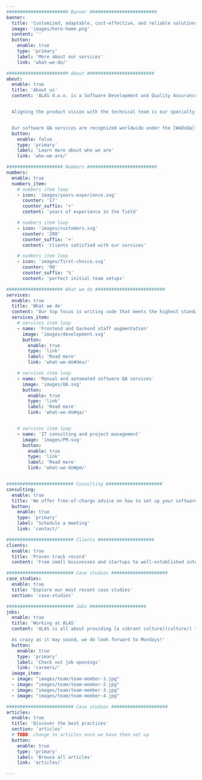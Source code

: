 ```yaml
---
####################### Banner #########################
banner:
  title: 'Customized, adaptable, cost-effective, and reliable solutions for software development and quality assurance outsourcing'
  image: 'images/hero-home.png'
  content: ''
  button:
    enable: true
    type: 'primary'
    label: 'More about our services'
    link: 'what-we-do/'

####################### About #########################
about:
  enable: true
  title: 'About us'
  content: 'ALAS d.o.o. is a Software Development and Quality Assurance outsourcing company with extensive experience in web development, project management, manual and automated testing.


  Aligning the product vision with the technical team is our specialty. Through open communication and a personal approach, we consider every aspect of the project so that we are empowered to assist and consult in every step of the development process.


  Our software QA services are recognized worldwide under the [WeDoQa](https://www.wedoqa.com).'
  button:
    enable: false
    type: 'primary'
    label: 'Learn more about who we are'
    link: 'who-we-are/'

##################### Numbers ##########################
numbers:
  enable: true
  numbers_item:
    # numbers item loop
    - icon: 'images/years-experience.svg'
      counter: '17'
      counter_suffix: '+'
      content: 'years of experience in the field'

    # numbers item loop
    - icon: 'images/customers.svg'
      counter: '200'
      counter_suffix: '+'
      content: 'clients satisfied with our services'

    # numbers item loop
    - icon: 'images/first-choice.svg'
      counter: '98'
      counter_suffix: '%'
      content: 'perfect initial team setups'

##################### What we do ##########################
services:
  enable: true
  title: 'What we do'
  content: 'Our top focus is writing code that meets the highest standards, while our quality assurance team has the skills and enthusiasm to ensure that the software satisfies the strictest criteria. Each project is unique and requires a customized approach. We supply [a vast range of services](services/) to provide the most efficient solution for the unique demands and requirements of our clients.'
  services_item:
    # services item loop
    - name: 'Frontend and backend staff augmentation'
      image: 'images/development.svg'
      button:
        enable: true
        type: 'link'
        label: 'Read more'
        link: 'what-we-do#dev/'

    # services item loop
    - name: 'Manual and automated software QA services'
      image: 'images/QA.svg'
      button:
        enable: true
        type: 'link'
        label: 'Read more'
        link: 'what-we-do#qa/'


    # services item loop
    - name: 'IT consulting and project management'
      image: 'images/PM.svg'
      button:
        enable: true
        type: 'link'
        label: 'Read more'
        link: 'what-we-do#pm/'


######################### Consulting #####################
consulting:
  enable: true
  title: 'We offer free-of-charge advice on how to set up your software development and QA for your project to skyrocket'
  button:
    enable: true
    type: 'primary'
    label: 'Schedule a meeting'
    link: 'contact/'

######################### Clients #####################
clients:
  enable: true
  title: 'Proven track record'
  content: 'From small businesses and startups to well-established international corporations, we work with a wide range of industries. We have developed trustworthy relationships with [clients](clients/) and their development teams from all over the world. In our case studies, you can read more about how we were able to help them improve company practices and increase revenue.'

######################### Case studies #####################
case_studies:
  enable: true
  title: 'Explore our most recent case studies'
  section: 'case-studies'

######################### Jobs #####################
jobs:
  enable: true
  title: 'Working at ALAS'
  content: 'ALAS is all about providing [a vibrant culture](culture/) through a pleasant atmosphere, possibilities for professional growth, entertainment, relaxation, and social interaction. We encourage people to have a healthy work/life balance, and devote time and energy to their families and hobbies. We are nurturing a community of inspired people who feel respected, driven, and accomplished.

  As crazy as it may sound, we do look forward to Mondays!'
  button:
    enable: true
    type: 'primary'
    label: 'Check out job openings'
    link: 'careers/'
  image_item:
  - image: "images/team/team-member-1.jpg"
  - image: "images/team/team-member-2.jpg"
  - image: "images/team/team-member-3.jpg"
  - image: "images/team/team-member-4.jpg"

######################### Case studies #####################
articles:
  enable: true
  title: 'Discover the best practices'
  section: 'articles'
  # TODO: change to articles once we have them set up
  button:
    enable: true
    type: 'primary'
    label: 'Browse all articles'
    link: 'articles/'

---
```

